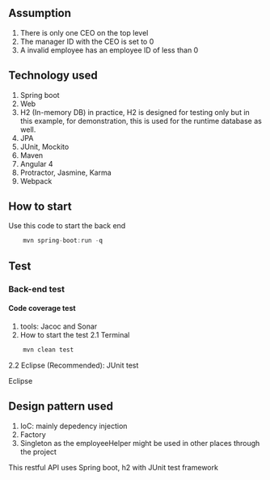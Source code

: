 ## Assumption
1. There is only one CEO on the top level
2. The manager ID with the CEO is set to 0
3. A invalid employee has an employee ID of less than 0

## Technology used
1. Spring boot
2. Web
3. H2 (In-memory DB) in practice, H2 is designed for testing only but in this example, for demonstration, this is used for the runtime database as well.
4. JPA
5. JUnit, Mockito
6. Maven
7. Angular 4
6. Protractor, Jasmine, Karma
8. Webpack

## How to start
Use this code to start the back end
```java
	mvn spring-boot:run -q
```

## Test
### Back-end test
#### Code coverage test
1. tools: Jacoc and Sonar
2. How to start the test 
2.1 Terminal
```java
	mvn clean test
```
2.2 Eclipse (Recommended): JUnit test

Eclipse

## Design pattern used
1. IoC: mainly depedency injection
2. Factory
3. Singleton as the employeeHelper might be used in other places through the project


This restful API uses Spring boot, h2 with JUnit test framework
